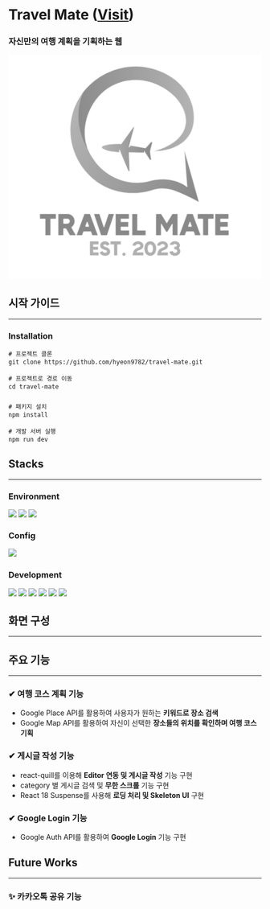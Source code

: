# Travel Mate (<a href="https://travel-mate-eta.vercel.app/">Visit</a>)

### 자신만의 여행 계획을 기획하는 웹

<img src="public/travel-mate-logo.png">

## 시작 가이드

---

### Installation

```
# 프로젝트 클론
git clone https://github.com/hyeon9782/travel-mate.git

# 프로젝트로 경로 이동
cd travel-mate
```

###

```
# 패키지 설치
npm install

# 개발 서버 실행
npm run dev
```

## Stacks

---

### Environment

<img src="https://img.shields.io/badge/Visual Studio Code-007ACC?style=for-the-badge&logo=Visual Studio Code&logoColor=white">
<img src="https://img.shields.io/badge/Git-F05032?style=for-the-badge&logo=git&logoColor=white">
<img src="https://img.shields.io/badge/GitHub-181717?style=for-the-badge&logo=GitHub&logoColor=white">

### Config

<img src="https://img.shields.io/badge/Npm-CB3837?style=for-the-badge&logo=npm&logoColor=white">

### Development

<img src="https://img.shields.io/badge/TypeScript-3178C6?style=for-the-badge&logo=typescript&logoColor=white">
<img src="https://img.shields.io/badge/React-61DAFB?style=for-the-badge&logo=react&logoColor=white">
<img src="https://img.shields.io/badge/styled components-DB7093?style=for-the-badge&logo=styled-components&logoColor=white">
<img src="https://img.shields.io/badge/Recoil-3578E5?style=for-the-badge&logo=Recoil&logoColor=white">
<img src="https://img.shields.io/badge/React Router-CA4245?style=for-the-badge&logo=React Router&logoColor=white">
<img src="https://img.shields.io/badge/React Query-FF4154?style=for-the-badge&logo=React Query&logoColor=white">

## 화면 구성

---

## 주요 기능

---

### ✔ 여행 코스 계획 기능

- Google Place API를 활용하여 사용자가 원하는 <strong>키워드로 장소 검색</strong>
- Google Map API를 활용하여 자신이 선택한 <strong>장소들의 위치를 확인하며 여행 코스 기획</strong>

### ✔ 게시글 작성 기능

- react-quill를 이용해 <strong>Editor 연동 및 게시글 작성</strong> 기능 구현
- category 별 게시글 검색 및 <strong>무한 스크롤</strong> 기능 구현
- React 18 Suspense를 사용해 <strong>로딩 처리 및 Skeleton UI</strong> 구현

### ✔ Google Login 기능

- Google Auth API를 활용하여 <strong>Google Login</strong> 기능 구현

## Future Works

---

### ✨ 카카오톡 공유 기능

###
